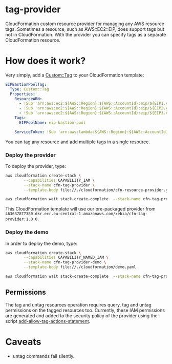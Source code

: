 # tag-provider
CloudFormation custom resource provider for managing any AWS resource tags. Sometimes a resource, such as AWS::EC2::EIP, does support
tags but not in CloudFormation. With the provider you can specify tags as a separate CloudFormation resource.

# How does it work?
Very simply, add a [Custom::Tag](docs/tag.md) to your CloudFormation template:

```yaml
EIPBastionPoolTag:
  Type: Custom::Tag
  Properties:
    ResourceARN:
      - !Sub 'arn:aws:ec2:${AWS::Region}:${AWS::AccountId}:eip/${EIP1.AllocationId}'
      - !Sub 'arn:aws:ec2:${AWS::Region}:${AWS::AccountId}:eip/${EIP2.AllocationId}'
      - !Sub 'arn:aws:ec2:${AWS::Region}:${AWS::AccountId}:eip/${EIP3.AllocationId}'
    Tags:
      EIPPoolName: eip-bastion-pool

    ServiceToken: !Sub 'arn:aws:lambda:${AWS::Region}:${AWS::AccountId}:function:cfn-tag-provider'
```
You can tag any resource and add multiple tags in a single resource.

### Deploy the provider
To deploy the provider, type:

```sh
aws cloudformation create-stack \
        --capabilities CAPABILITY_IAM \
        --stack-name cfn-tag-provider \
        --template-body file://./cloudformation/cfn-resource-provider.yaml

aws cloudformation wait stack-create-complete  --stack-name cfn-tag-provider
```

This CloudFormation template will use our pre-packaged provider from `463637877380.dkr.ecr.eu-central-1.amazonaws.com/xebia/cfn-tag-provider:1.0.0`.


### Deploy the demo
In order to deploy the demo, type:

```sh
aws cloudformation create-stack \
        --capabilities CAPABILITY_NAMED_IAM \
        --stack-name cfn-tag-provider-demo \
        --template-body file://./cloudformation/demo.yaml

aws cloudformation wait stack-create-complete  --stack-name cfn-tag-provider-demo
```

## Permissions
The tag and untag resources operation requires query, tag and untag permissions on the tagged resources too. Currently, these IAM permissions are generated 
and added to the security policy of the provider using the script [add-allow-tag-actions-statement](bin/add-allow-tag-actions-statement). 

# Caveats
- untag commands fail silently.
